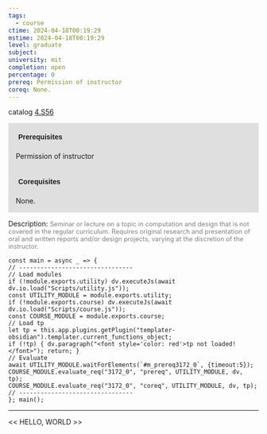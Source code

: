 ```yaml
---
tags:
  - course
ctime: 2024-04-18T00:19:29
mstime: 2024-04-18T00:19:29
level: graduate
subject: 
university: mit
completion: open
percentage: 0
prereq: Permission of instructor
coreq: None.
---
```


catalog [4.S56](http://student.mit.edu/catalog/m4e.html#4.S56)

<span style="display: block; padding: 15px; background-color: rgb(100, 100, 100, 0.2);"><font id="m_prereq3172_0" style="display: block; font-family: Arial, sans-serif; font-weight: bold; padding: 5px">Prerequisites</font><br><span id="prereq3172_0">Permission of instructor</span></span>
<span style="display: block; padding: 15px; background-color: rgb(100, 100, 100, 0.2);"><font id="m_coreq3172_0" style="display: block; font-family: Arial, sans-serif; font-weight: bold; padding: 5px">Corequisites</font><br><span id="coreq3172_0">None.</span></span>

<font style="">Description:</font>
<font style="color: grey; font-size: 0.8rem;">Seminar or lecture on a topic in computation and design that is not covered in the regular curriculum. Requires original research and presentation of oral and written reports and/or design projects, varying at the discretion of the instructor.</font>

```dataviewjs
const main = async _ => {
// --------------------------------
// Load modules
if (!module.exports.utility) dv.executeJs(await dv.io.load("Scripts/utility.js"));
const UTILITY_MODULE = module.exports.utility;
if (!module.exports.course) dv.executeJs(await dv.io.load("Scripts/course.js"));
const COURSE_MODULE = module.exports.course;
// Load tp
let tp = this.app.plugins.getPlugin("templater-obsidian").templater.current_functions_object;
if (!tp) { dv.paragraph("<font style='color: red'>tp not loaded!</font>"); return; }
// Evaluate
await UTILITY_MODULE.waitForElements(`#m_prereq3172_0`, {timeout:5});
COURSE_MODULE.evaluate_req("3172_0", "prereq", UTILITY_MODULE, dv, tp);
COURSE_MODULE.evaluate_req("3172_0", "coreq", UTILITY_MODULE, dv, tp);
// --------------------------------
}; main();
```

---

<< HELLO, WORLD >>
